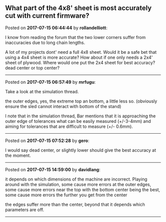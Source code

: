 ## What part of the 4x8' sheet is most accurately cut with current firmware?
Posted on **2017-07-15 06:44:44** by **rollandelliott**:

I know from reading the forum that the two lower corners suffer from inaccuracies due to long chain lengths.

A lot of my projects dont' need a full 4x8 sheet. Would it be a safe bet that using a 4x4 sheet is more accurate? How about if one only needs a 2x4' sheet of plywood. Where would one put the 2x4 sheet for best accuracy? dead center or top center?

---

Posted on **2017-07-15 06:57:49** by **mrfugu**:

Take a look at the simulation thread. 

the outer edges, yes, the extreme top an bottom, a little less so. (obviously ensure the sled cannot interact with bottom of the stand)  

I note that in the simulation thread, Bar mentions that it is approaching the outer edge of tolerances what can be easily measured (+/-3-4mm) and aiming for tolerances that are difficult to measure (+/- 0.6mm).

---

Posted on **2017-07-15 07:52:28** by **gero**:

I would say dead center, or slightly lower should give the best accuracy at the moment.

---

Posted on **2017-07-15 14:59:00** by **davidlang**:

it depends on which dimensions of the machine are incorrect. Playing around with the simulation, some cause more errors at the outer edges, some cause more errors near the top with the bottom center being the best, some cause more errors the further you get from the center



the edges suffer more than the center, beyond that it depends which parameters are off.

---

